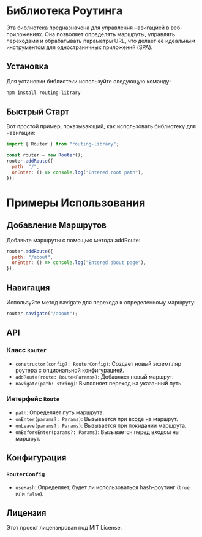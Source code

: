 # Библиотека Роутинга

Эта библиотека предназначена для управления навигацией в веб-приложениях. Она позволяет определять маршруты, управлять переходами и обрабатывать параметры URL, что делает её идеальным инструментом для одностраничных приложений (SPA).

## Установка

Для установки библиотеки используйте следующую команду:

```bash
npm install routing-library
```

## Быстрый Старт

Вот простой пример, показывающий, как использовать библиотеку для навигации:

```javascript
import { Router } from "routing-library";

const router = new Router();
router.addRoute({
  path: "/",
  onEnter: () => console.log("Entered root path"),
});
```

# Примеры Использования

## Добавление Маршрутов

Добавьте маршруты с помощью метода addRoute:

```javascript
router.addRoute({
  path: "/about",
  onEnter: () => console.log("Entered about page"),
});
```

## Навигация

Используйте метод navigate для перехода к определенному маршруту:

```javascript
router.navigate("/about");
```

## API

### Класс `Router`

- `constructor(config?: RouterConfig)`: Создает новый экземпляр роутера с опциональной конфигурацией.
- `addRoute(route: Route<Params>)`: Добавляет новый маршрут.
- `navigate(path: string)`: Выполняет переход на указанный путь.

### Интерфейс `Route`

- `path`: Определяет путь маршрута.
- `onEnter(params?: Params)`: Вызывается при входе на маршрут.
- `onLeave(params?: Params)`: Вызывается при покидании маршрута.
- `onBeforeEnter(params?: Params)`: Вызывается перед входом на маршрут.

## Конфигурация

### `RouterConfig`

- `useHash`: Определяет, будет ли использоваться hash-роутинг (`true` или `false`).

## Лицензия

Этот проект лицензирован под MIT License.
